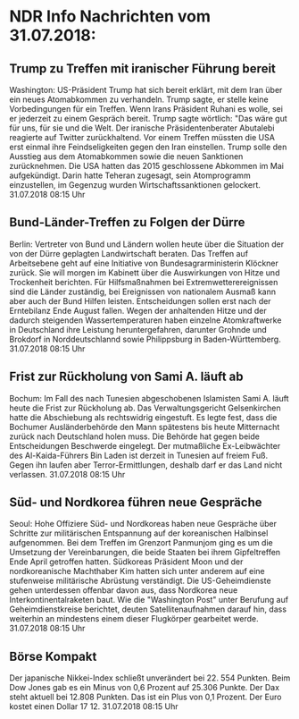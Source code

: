 # NDR Info Nachrichten vom 31.07.2018:


## Trump zu Treffen mit iranischer Führung bereit
Washington: 	US-Präsident Trump hat sich bereit erklärt, mit dem Iran über ein neues Atomabkommen zu verhandeln. Trump sagte, er stelle keine Vorbedingungen für ein Treffen. Wenn Irans Präsident Ruhani es wolle, sei er jederzeit zu einem Gespräch bereit. Trump sagte wörtlich: "Das wäre gut für uns, für sie und die Welt. Der iranische Präsidentenberater Abutalebi reagierte auf Twitter zurückhaltend. Vor einem Treffen müssten die USA erst einmal ihre Feindseligkeiten gegen den Iran einstellen. Trump solle den Ausstieg aus dem Atomabkommen sowie die neuen Sanktionen zurücknehmen. Die USA hatten das 2015 geschlossene Abkommen im Mai aufgekündigt. Darin hatte Teheran zugesagt, sein Atomprogramm einzustellen, im Gegenzug wurden Wirtschaftssanktionen gelockert. 31.07.2018 08:15 Uhr 

## Bund-Länder-Treffen zu Folgen der Dürre
Berlin: Vertreter von Bund und Ländern wollen heute über die Situation der von der Dürre geplagten Landwirtschaft beraten. Das Treffen auf Arbeitsebene geht auf eine Initiative von Bundesagrarministerin Klöckner zurück. Sie will morgen im Kabinett über die Auswirkungen von Hitze und Trockenheit berichten. Für Hilfsmaßnahmen bei Extremwetterereignissen sind die Länder zuständig, bei Ereignissen von nationalem Ausmaß kann aber auch der Bund Hilfen leisten. Entscheidungen sollen erst nach der Erntebilanz Ende August fallen. Wegen der anhaltenden Hitze und der dadurch steigenden Wassertemperaturen haben einzelne Atomkraftwerke in Deutschland ihre Leistung heruntergefahren, darunter Grohnde und Brokdorf in Norddeutschlannd sowie Philippsburg in Baden-Württemberg. 31.07.2018 08:15 Uhr 

## Frist zur Rückholung von Sami A. läuft ab
Bochum:	Im Fall des nach Tunesien abgeschobenen Islamisten Sami A. läuft heute die Frist zur Rückholung ab. Das Verwaltungsgericht Gelsenkirchen hatte die Abschiebung als rechtswidrig eingestuft. Es legte fest, dass die Bochumer Ausländerbehörde den Mann spätestens bis heute Mitternacht zurück nach Deutschland holen muss. Die Behörde hat gegen beide Entscheidungen Beschwerde eingelegt. Der mutmaßliche Ex-Leibwächter des Al-Kaida-Führers Bin Laden ist derzeit in Tunesien auf freiem Fuß. Gegen ihn laufen aber Terror-Ermittlungen, deshalb darf er das Land nicht verlassen. 31.07.2018 08:15 Uhr 

## Süd- und Nordkorea führen neue Gespräche
Seoul: Hohe Offiziere Süd- und Nordkoreas haben neue Gespräche über Schritte zur militärischen Entspannung auf der koreanischen Halbinsel aufgenommen. Bei dem Treffen im Grenzort Panmunjom ging es um die Umsetzung der Vereinbarungen, die beide Staaten bei ihrem Gipfeltreffen Ende April getroffen hatten. Südkoreas Präsident Moon und der nordkoreanische Machthaber Kim hatten sich unter anderem auf eine stufenweise militärische Abrüstung verständigt. Die US-Geheimdienste gehen unterdessen offenbar davon aus, dass Nordkorea neue Interkontinentalraketen baut. Wie die "Washington Post" unter Berufung auf Geheimdienstkreise berichtet, deuten Satellitenaufnahmen darauf hin, dass weiterhin an mindestens einem dieser Flugkörper gearbeitet werde. 31.07.2018 08:15 Uhr 

## Börse Kompakt
Der japanische Nikkei-Index schließt unverändert bei 22. 554 Punkten. Beim Dow Jones gab es ein Minus von 0,6 Prozent auf 25.306 Punkte. Der Dax steht aktuell bei 12.808 Punkten. Das ist ein Plus von 0,1 Prozent. Der Euro kostet einen Dollar 17 12. 31.07.2018 08:15 Uhr 
